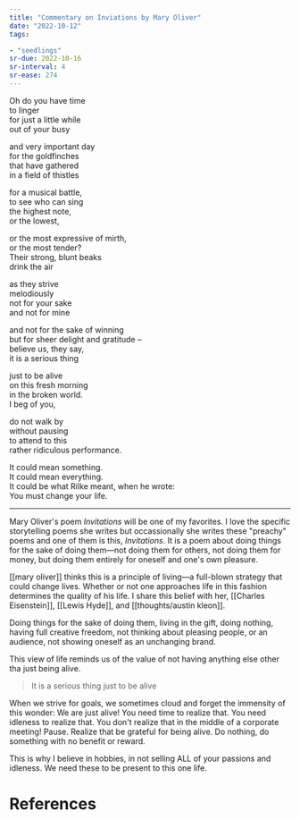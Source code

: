 ```yaml
---
title: "Commentary on Inviations by Mary Oliver"
date: "2022-10-12"
tags:

- "seedlings"
sr-due: 2022-10-16
sr-interval: 4
sr-ease: 274
---
```


Oh do you have time  
to linger  
for just a little while  
out of your busy

and very important day  
for the goldfinches  
that have gathered  
in a field of thistles

for a musical battle,  
to see who can sing  
the highest note,  
or the lowest,

or the most expressive of mirth,  
or the most tender?  
Their strong, blunt beaks  
drink the air

as they strive  
melodiously  
not for your sake  
and not for mine

and not for the sake of winning  
but for sheer delight and gratitude –  
believe us, they say,  
it is a serious thing

just to be alive  
on this fresh morning  
in the broken world.  
I beg of you,

do not walk by  
without pausing  
to attend to this  
rather ridiculous performance.

It could mean something.  
It could mean everything.  
It could be what Rilke meant, when he wrote:  
You must change your life.

***

Mary Oliver's poem *Invitations* will be one of my favorites. I love the specific storytelling poems she writes but occassionally she writes these "preachy" poems and one of them is this, *Invitations*. It is a poem about doing things for the sake of doing them—not doing them for others, not doing them for money, but doing them entirely for oneself and one's own pleasure.

[[mary oliver]] thinks this is a principle of living—a full-blown strategy that could change lives. Whether or not one approaches life in this fashion determines the quality of his life. I share this belief with her, [[Charles Eisenstein]], [[Lewis Hyde]], and [[thoughts/austin kleon]].

Doing things for the sake of doing them, living in the gift, doing nothing, having full creative freedom, not thinking about pleasing people, or an audience, not showing oneself as an unchanging brand.

This view of life reminds us of the value of not having anything else other tha just being alive.

>It is a serious thing just to be alive

When we strive for goals, we sometimes cloud and forget the immensity of this wonder: We are just alive! You need time to realize that. You need idleness to realize that. You don't realize that in the middle of a corporate meeting! Pause. Realize that be grateful for being alive. Do nothing, do something with no benefit or reward.

This is why I believe in hobbies, in not selling ALL of your passions and idleness. We need these to be present to this one life.

# References